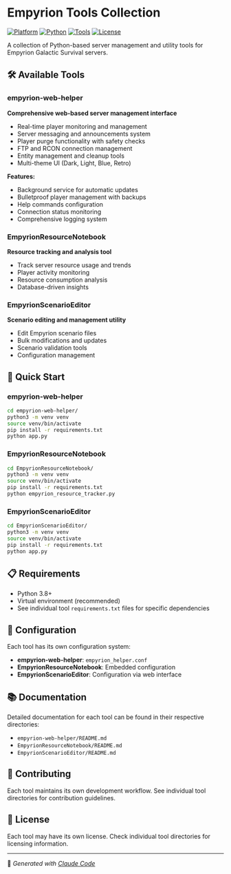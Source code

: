 # Empyrion Tools Collection

[![Platform](https://img.shields.io/badge/Platform-Linux-blue?style=for-the-badge&logo=linux)](https://www.linux.org/)
[![Python](https://img.shields.io/badge/Python-3.8%2B-green?style=for-the-badge&logo=python)](https://www.python.org/)
[![Tools](https://img.shields.io/badge/Tools-3%20Available-orange?style=for-the-badge)](https://github.com/chaosz5050/empyrion-tools)
[![License](https://img.shields.io/badge/License-CC%20BY--NC--SA%204.0-red?style=for-the-badge)](https://creativecommons.org/licenses/by-nc-sa/4.0/)

A collection of Python-based server management and utility tools for Empyrion Galactic Survival servers.

## 🛠️ Available Tools

### empyrion-web-helper
**Comprehensive web-based server management interface**
- Real-time player monitoring and management
- Server messaging and announcements system  
- Player purge functionality with safety checks
- FTP and RCON connection management
- Entity management and cleanup tools
- Multi-theme UI (Dark, Light, Blue, Retro)

**Features:**
- Background service for automatic updates
- Bulletproof player management with backups
- Help commands configuration
- Connection status monitoring
- Comprehensive logging system

### EmpyrionResourceNotebook
**Resource tracking and analysis tool**
- Track server resource usage and trends
- Player activity monitoring
- Resource consumption analysis
- Database-driven insights

### EmpyrionScenarioEditor  
**Scenario editing and management utility**
- Edit Empyrion scenario files
- Bulk modifications and updates
- Scenario validation tools
- Configuration management

## 🚀 Quick Start

### empyrion-web-helper
```bash
cd empyrion-web-helper/
python3 -m venv venv
source venv/bin/activate
pip install -r requirements.txt
python app.py
```

### EmpyrionResourceNotebook
```bash
cd EmpyrionResourceNotebook/
python3 -m venv venv
source venv/bin/activate
pip install -r requirements.txt
python empyrion_resource_tracker.py
```

### EmpyrionScenarioEditor
```bash
cd EmpyrionScenarioEditor/
python3 -m venv venv
source venv/bin/activate
pip install -r requirements.txt
python app.py
```

## 📋 Requirements

- Python 3.8+
- Virtual environment (recommended)
- See individual tool `requirements.txt` files for specific dependencies

## 🔧 Configuration

Each tool has its own configuration system:
- **empyrion-web-helper**: `empyrion_helper.conf`
- **EmpyrionResourceNotebook**: Embedded configuration
- **EmpyrionScenarioEditor**: Configuration via web interface

## 📚 Documentation

Detailed documentation for each tool can be found in their respective directories:
- `empyrion-web-helper/README.md`
- `EmpyrionResourceNotebook/README.md`  
- `EmpyrionScenarioEditor/README.md`

## 🤝 Contributing

Each tool maintains its own development workflow. See individual tool directories for contribution guidelines.

## 📄 License

Each tool may have its own license. Check individual tool directories for licensing information.

---

🤖 *Generated with [Claude Code](https://claude.ai/code)*